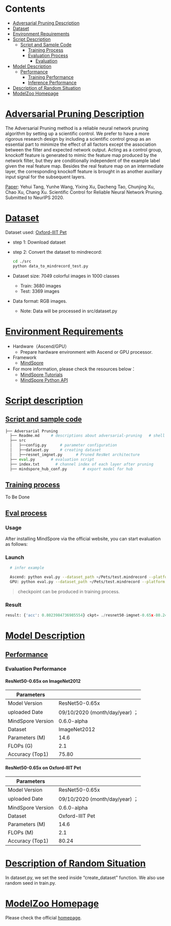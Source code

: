 # Contents

- [Adversarial Pruning Description](#adversarial-pruning-description)
- [Dataset](#dataset)
- [Environment Requirements](#environment-requirements)
- [Script Description](#script-description)
    - [Script and Sample Code](#script-and-sample-code)
        - [Training Process](#training-process)
        - [Evaluation Process](#evaluation-process)
            - [Evaluation](#evaluation)
- [Model Description](#model-description)
    - [Performance](#performance)  
        - [Training Performance](#evaluation-performance)
        - [Inference Performance](#evaluation-performance)
- [Description of Random Situation](#description-of-random-situation)
- [ModelZoo Homepage](#modelzoo-homepage)

# [Adversarial Pruning Description](#contents)

The Adversarial Pruning method is a reliable neural network pruning algorithm by setting up a scientific control. We prefer to have a more rigorous research design by including a scientific control group as an essential part to minimize the effect of all factors except the association between the filter and expected network output. Acting as a control group, knockoff feature is generated to mimic the feature map produced by the network filter, but they are conditionally independent of the example label given the real feature map.  Besides the real feature map on an intermediate layer, the corresponding knockoff feature is brought in as another auxiliary input signal for the subsequent layers.

[Paper](https://openaccess.thecvf.com/content_CVPR_2020/papers/Han_GhostNet_More_Features_From_Cheap_Operations_CVPR_2020_paper.pdf): Yehui Tang, Yunhe Wang, Yixing Xu, Dacheng Tao, Chunjing Xu, Chao Xu, Chang Xu. Scientific Control for Reliable Neural Network Pruning. Submitted to NeurIPS 2020.

# [Dataset](#contents)

Dataset used: [Oxford-IIIT Pet](https://www.robots.ox.ac.uk/~vgg/data/pets/)

- step 1: Download dataset

- step 2: Convert the dataset to mindrecord:

    ```bash
    cd ./src
    python data_to_mindrecord_test.py
    ```

- Dataset size: 7049 colorful images in 1000 classes
    - Train:  3680 images
    - Test: 3369 images
- Data format: RGB images.
    - Note: Data will be processed in src/dataset.py

# [Environment Requirements](#contents)

- Hardware（Ascend/GPU）
    - Prepare hardware environment with Ascend or GPU processor.
- Framework
    - [MindSpore](https://www.mindspore.cn/install/en)
- For more information, please check the resources below：
    - [MindSpore Tutorials](https://www.mindspore.cn/tutorials/en/master/index.html)
    - [MindSpore Python API](https://www.mindspore.cn/docs/api/en/master/index.html)

# [Script description](#contents)

## [Script and sample code](#contents)

```python
├── Adversarial Pruning
  ├── Readme.md     # descriptions about adversarial-pruning   # shell script for evaluation with CPU, GPU or Ascend
  ├── src
  │   ├──config.py      # parameter configuration
  │   ├──dataset.py     # creating dataset
  │   ├──resnet_imgnet.py      # Pruned ResNet architecture
  ├── eval.py       # evaluation script
  ├── index.txt       # channel index of each layer after pruning
  ├── mindspore_hub_conf.py       # export model for hub
```

## [Training process](#contents)

To Be Done

## [Eval process](#contents)

### Usage

After installing MindSpore via the official website, you can start evaluation as follows:

### Launch

```bash
  # infer example

  Ascend: python eval.py --dataset_path ~/Pets/test.mindrecord --platform Ascend --checkpoint_path [CHECKPOINT_PATH]
  GPU: python eval.py --dataset_path ~/Pets/test.mindrecord --platform GPU --checkpoint_path [CHECKPOINT_PATH]
```

> checkpoint can be produced in training process.

### Result

```python
result: {'acc': 0.8023984736985554} ckpt= ./resnet50-imgnet-0.65x-80.24.ckpt
```

# [Model Description](#contents)

## [Performance](#contents)

### Evaluation Performance

#### ResNet50-0.65x on ImageNet2012

| Parameters                 |                                        |
| -------------------------- | -------------------------------------- |
| Model Version              | ResNet50-0.65x                              |
| uploaded Date              | 09/10/2020 (month/day/year)  ；                       |
| MindSpore Version          | 0.6.0-alpha                                                       |
| Dataset                    | ImageNet2012                                                    |
| Parameters (M)             | 14.6                                              |
| FLOPs (G) | 2.1 |
| Accuracy (Top1) | 75.80 |

#### ResNet50-0.65x on Oxford-IIIT Pet

| Parameters                 |                                        |
| -------------------------- | -------------------------------------- |
| Model Version              | ResNet50-0.65x                               |
| uploaded Date              | 09/10/2020 (month/day/year)  ；                      |
| MindSpore Version          | 0.6.0-alpha                                                       |
| Dataset                    | Oxford-IIIT Pet                                                   |
| Parameters (M)             | 14.6                                                |
| FLOPs (M) | 2.1 |
| Accuracy (Top1) |            80.24            |

# [Description of Random Situation](#contents)

In dataset.py, we set the seed inside “create_dataset" function. We also use random seed in train.py.

# [ModelZoo Homepage](#contents)

Please check the official [homepage](https://gitee.com/mindspore/mindspore/tree/master/model_zoo).
